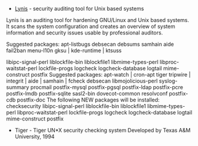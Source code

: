 
 - [Lynis](https://github.com/CISOfy/lynis) - security auditing tool for Unix based systems
  
 Lynis is an auditing tool for hardening GNU/Linux and Unix based systems.
 It scans the system configuration and creates an overview of system information
 and security issues usable by professional auditors.
 
Suggested packages:
  apt-listbugs debsecan debsums samhain aide fail2ban menu-l10n gksu | kde-runtime | ktsuss

  libipc-signal-perl liblockfile-bin liblockfile1 libmime-types-perl libproc-waitstat-perl lockfile-progs logcheck logcheck-database logtail mime-construct postfix
Suggested packages:
  apt-watch | cron-apt tiger tripwire | integrit | aide | samhain | fcheck debsecan libmojolicious-perl syslog-summary procmail postfix-mysql postfix-pgsql postfix-ldap postfix-pcre postfix-lmdb postfix-sqlite sasl2-bin dovecot-common resolvconf postfix-cdb postfix-doc
The following NEW packages will be installed:
  checksecurity libipc-signal-perl liblockfile-bin liblockfile1 libmime-types-perl libproc-waitstat-perl lockfile-progs logcheck logcheck-database logtail mime-construct postfix

 - Tiger - Tiger UN*X security checking system
   Developed by Texas A&M University, 1994


